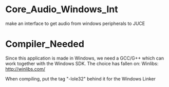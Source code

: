# Core_Audio_Windows_Int
make an interface to get audio from windows peripherals to JUCE

# Compiler_Needed
Since this application is made in Windows, we need a GCC/G++ which can work
together with the Windows SDK. The choice has fallen on:
Winlibs: http://winlibs.com/

When compiling, put the tag "-lole32" behind it for the Windows Linker
